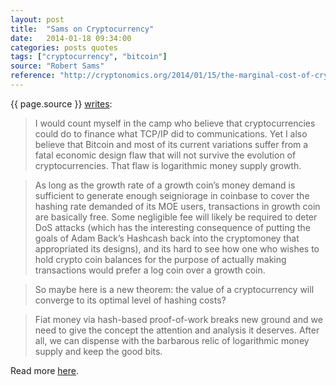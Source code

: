 ```yaml
---
layout: post
title:  "Sams on Cryptocurrency"
date:   2014-01-18 09:34:00
categories: posts quotes
tags: ["cryptocurrency", "bitcoin"]
source: "Robert Sams"
reference: "http://cryptonomics.org/2014/01/15/the-marginal-cost-of-cryptocurrency/"
---
```


{{ page.source }} [writes]({{page.reference}}):

> I would count myself in the camp who believe that cryptocurrencies could do to finance what TCP/IP did to communications. Yet I also believe that Bitcoin and most of its current variations suffer from a fatal economic design flaw that will not survive the evolution of cryptocurrencies. That flaw is logarithmic money supply growth.

> As long as the growth rate of a growth coin’s money demand is sufficient to generate enough seigniorage in coinbase to cover the hashing rate demanded of its MOE users, transactions in growth coin are basically free. Some negligible fee will likely be required to deter DoS attacks (which has the interesting consequence of putting the goals of Adam Back’s Hashcash back into the cryptomoney that appropriated its designs), and its hard to see how one who wishes to hold crypto coin balances for the purpose of actually making transactions would prefer a log coin over a growth coin.

> So maybe here is a new theorem: the value of a cryptocurrency will converge to its optimal level of hashing costs?

> Fiat money via hash-based proof-of-work breaks new ground and we need to give the concept the attention and analysis it deserves. After all, we can dispense with the barbarous relic of logarithmic money supply and keep the good bits.

Read more [here]({{page.reference}}).